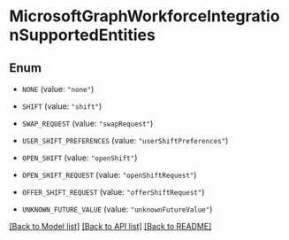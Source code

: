 # MicrosoftGraphWorkforceIntegrationSupportedEntities

## Enum


* `NONE` (value: `"none"`)

* `SHIFT` (value: `"shift"`)

* `SWAP_REQUEST` (value: `"swapRequest"`)

* `USER_SHIFT_PREFERENCES` (value: `"userShiftPreferences"`)

* `OPEN_SHIFT` (value: `"openShift"`)

* `OPEN_SHIFT_REQUEST` (value: `"openShiftRequest"`)

* `OFFER_SHIFT_REQUEST` (value: `"offerShiftRequest"`)

* `UNKNOWN_FUTURE_VALUE` (value: `"unknownFutureValue"`)


[[Back to Model list]](../README.md#documentation-for-models) [[Back to API list]](../README.md#documentation-for-api-endpoints) [[Back to README]](../README.md)


